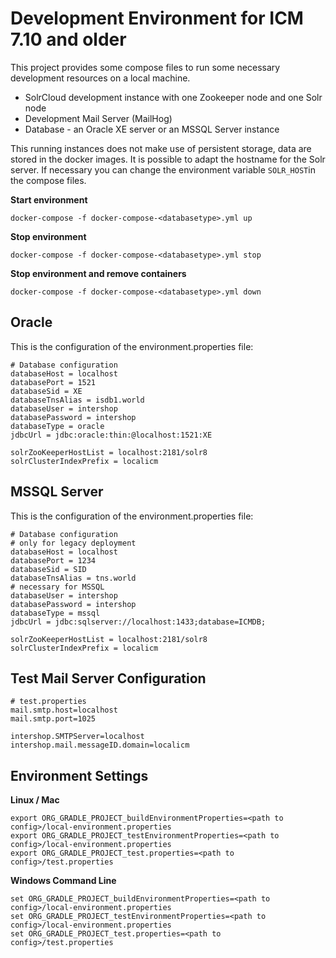 Development Environment for ICM 7.10 and older
==============================================

This project provides some compose files to run some necessary development resources on a local machine.

- SolrCloud development instance with one Zookeeper node and one Solr node
- Development Mail Server (MailHog)
- Database - an Oracle XE server or an MSSQL Server instance

This running instances does not make use of persistent storage, data are stored in the docker images. It is possible to adapt the hostname for the Solr server. If necessary you can change the environment variable `SOLR_HOST`in the compose files. 

**Start environment**
```
docker-compose -f docker-compose-<databasetype>.yml up
```

**Stop environment**
```
docker-compose -f docker-compose-<databasetype>.yml stop
```

**Stop environment and remove containers**
```
docker-compose -f docker-compose-<databasetype>.yml down
```

Oracle
------
This is the configuration of the environment.properties file:
```
# Database configuration
databaseHost = localhost
databasePort = 1521
databaseSid = XE
databaseTnsAlias = isdb1.world
databaseUser = intershop
databasePassword = intershop
databaseType = oracle
jdbcUrl = jdbc:oracle:thin:@localhost:1521:XE

solrZooKeeperHostList = localhost:2181/solr8
solrClusterIndexPrefix = localicm
```

MSSQL Server
------
This is the configuration of the environment.properties file:
```
# Database configuration
# only for legacy deployment
databaseHost = localhost
databasePort = 1234
databaseSid = SID
databaseTnsAlias = tns.world
# necessary for MSSQL
databaseUser = intershop
databasePassword = intershop
databaseType = mssql
jdbcUrl = jdbc:sqlserver://localhost:1433;database=ICMDB;

solrZooKeeperHostList = localhost:2181/solr8
solrClusterIndexPrefix = localicm
```

Test Mail Server Configuration
------
```
# test.properties
mail.smtp.host=localhost
mail.smtp.port=1025

intershop.SMTPServer=localhost
intershop.mail.messageID.domain=localicm
```

Environment Settings
------

**Linux / Mac**
```
export ORG_GRADLE_PROJECT_buildEnvironmentProperties=<path to config>/local-environment.properties
export ORG_GRADLE_PROJECT_testEnvironmentProperties=<path to config>/local-environment.properties
export ORG_GRADLE_PROJECT_test.properties=<path to config>/test.properties
```

**Windows Command Line**
```
set ORG_GRADLE_PROJECT_buildEnvironmentProperties=<path to config>/local-environment.properties
set ORG_GRADLE_PROJECT_testEnvironmentProperties=<path to config>/local-environment.properties
set ORG_GRADLE_PROJECT_test.properties=<path to config>/test.properties
```

